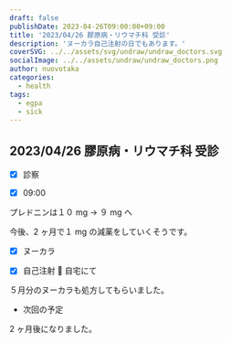 ```yaml
---
draft: false
publishDate: 2023-04-26T09:00:00+09:00
title: '2023/04/26 膠原病・リウマチ科 受診'
description: 'ヌーカラ自己注射の日でもあります。'
coverSVG: ../../assets/svg/undraw/undraw_doctors.svg
socialImage: ../../assets/undraw/undraw_doctors.png
author: nuovotaka
categories:
  - health
tags:
  - egpa
  - sick
---
```


## 2023/04/26 膠原病・リウマチ科 受診

- [x] 診察

- [x] 09:00

プレドニンは１０ mg → ９ mg へ

今後、2 ヶ月で１ mg の減薬をしていくそうです。

- [x] ヌーカラ

- [x] 自己注射 💉 自宅にて

５月分のヌーカラも処方してもらいました。

- 次回の予定

2 ヶ月後になりました。
